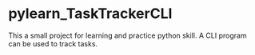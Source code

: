 # pylearn_TaskTrackerCLI
This a small project for learning and practice python skill. A CLI program can be used to track tasks.
